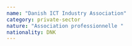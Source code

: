 ```yaml
---
name: "Danish ICT Industry Association"
category: private-sector
nature: "Association professionnelle "
nationality: DNK
---
```

    